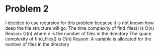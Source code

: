 # Problem 2
I decided to use recursion for this problem because it is not known how deep the file structure will go.
The time complexity of find_files() is O(n) Reason: O(n) where n is the number of files in the directory
The space complexity of find_files() is O(n) Reason: A variable is allocated for the number of files in the directory
